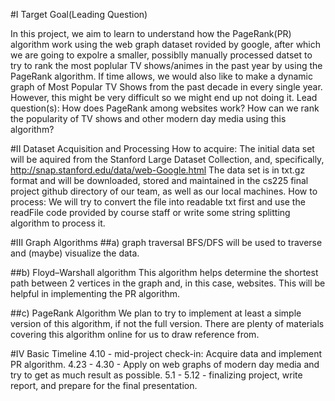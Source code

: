 #I Target Goal(Leading Question)

In this project, we aim to learn to understand how the PageRank(PR) algorithm work using the web graph dataset rovided by google, after which we are going to 
expolre a smaller, possiblly manually processed datset to try to rank the most poplular TV shows/animes in the past year by using the PageRank algorithm.
If time allows, we would also like to make a dynamic graph of Most Popular TV Shows from the past decade in every single year. However, this might be very difficult so
we might end up not doing it.
Lead question(s): How does PageRank among websites work? How can we rank the popularity of TV shows and other modern day media using this algorithm?

#II Dataset Acquisition and Processing
How to acquire: The initial data set will be aquired from the Stanford Large Dataset Collection, and, specifically, http://snap.stanford.edu/data/web-Google.html
The data set is in txt.gz format and will be downloaded, stored and maintained in the cs225 final project github directory of our team, as well as our local machines.
How to process: We will try to convert the file into readable txt first and use the readFile code provided by course staff or write some string splitting algorithm to 
process it. 

#III Graph Algorithms
##a) graph traversal
BFS/DFS will be used to traverse and (maybe) visualize the data.

##b)  Floyd–Warshall algorithm
This algorithm helps determine the shortest path between 2 vertices in the graph and, in this case, websites. This will be helpful in implementing the PR algorithm.

##c) PageRank Algorithm
We plan to try to implement at least a simple version of this algorithm, if not the full version. There are plenty of materials covering this algorithm online for us to 
draw reference from.

#IV Basic Timeline
4.10 - mid-project check-in: Acquire data and implement PR algorithm. 
4.23 - 4.30 - Apply on web graphs of modern day media and try to get as much result as possible.
5.1 - 5.12 - finalizing project, write report, and prepare for the final presentation.
